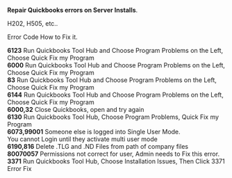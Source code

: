 **Repair Quickbooks errors on Server Installs**. 

H202, H505, etc..  

Error Code      How to Fix it. 

**6123**       Run Quickbooks Tool Hub and Choose Program Problems on the Left, Choose Quick Fix my Program  
**6000**       Run Quickbooks Tool Hub and Choose Program Problems on the Left, Choose Quick Fix my Program  
**83**         Run Quickbooks Tool Hub and Choose Program Problems on the Left, Choose Quick Fix my Program  
**6144**       Run Quickbooks Tool Hub and Choose Program Problems on the Left, Choose Quick Fix my Program  
**6000,32**    Close Quickbooks, open and try again  
**6130**       Run Quickbooks Tool Hub, Choose Program Problems, Quick Fix my Program  
**6073,99001** Someone else is logged into Single User Mode.  
               You cannot Login until they activate multi user mode  
**6190,816**   Delete .TLG and .ND Files from path of company files  
**80070057**   Permissions not correct for user, Admin needs to Fix this error.  
**3371**       Run Quickbooks Tool Hub, Choose Installation Issues, Then Click 3371 Error Fix  
